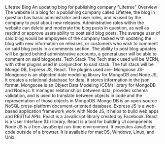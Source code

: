 Lifetree Blog
An updating blog for publishing company "Lifetree"
Overview
The website is a blog for a publishing company called Lifetree, the blog in question has basic administrator and
user roles, and is used by the company to post about new releases. Administrative roles within the website can
delete and moderate the blog posts in question, as well as rescind or approve users ability to post said blog
posts. The average user of said blog would be employees of the company tasked with updating the blog with
new information on releases, or customers who wish to comment on said blog posts in a comments section. The
ability to post blog updates will be gated behind administrative accounts, a general user will be able to comment
on said blogposts.
Tech Stack
The Tech stack used will be MERN, with other plugins used in conjunction to said stack. The full stack will be
Mongo DB, Express JS, React. The plugins used are- Mongoose JS- Mongoose is an objected date modeling
library for MongoDB and Node.JS, it creates a relational database for data, it stores information in the json
format.
Mongoose is an Object Data Modeling (ODM) library for MongoDB and Node.js. It manages relationships
between data, provides schema validation, and is used to translate between objects in code and the
representation of those objects in MongoDB.
Mongo DB is an open-source NoSQL cross-platform document-oriented database.
Express JS is a web-based application framework work with Node JS, It helps to build web apps and
RESTful APIs.
React is a JavaScript library created by Facebook. React is a User Interface (UI) library. React is a tool for
building UI components
Node JS is a free JavaScript run-time environment. It executes JavaScript code outside of a browser. It is
available for macOS, Windows, Linux, and Unix.